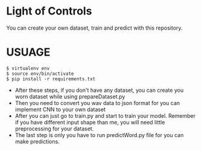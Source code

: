 # Light of Controls
You can create your own dataset, train and predict with this repository.
# USUAGE
```
$ virtualenv env
$ source env/bin/activate
$ pip install -r requirements.txt
```
* After these steps, if you don't have any dataset, you can create you worn dataset while using prepareDataset.py
* Then you need to convert you wav data to json format for you can implement CNN to your own dataset
* After you can just go to train.py and start to train your model. Remember if you have different input shape than me, you will need little preprocessing for your dataset.
* The last step is only you have to run predictWord.py file for you can make predictions.
